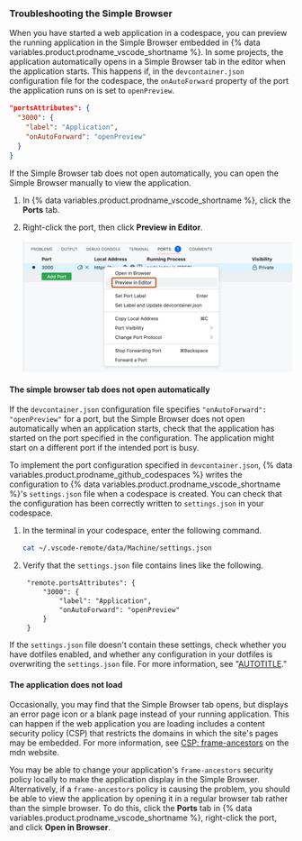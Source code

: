 ### Troubleshooting the Simple Browser

When you have started a web application in a codespace, you can preview the running application in the Simple Browser embedded in {% data variables.product.prodname_vscode_shortname %}. In some projects, the application automatically opens in a Simple Browser tab in the editor when the application starts. This happens if, in the `devcontainer.json` configuration file for the codespace, the `onAutoForward` property of the port the application runs on is set to `openPreview`.

```json
"portsAttributes": {
  "3000": {
    "label": "Application",
    "onAutoForward": "openPreview"
  }
}
```

If the Simple Browser tab does not open automatically, you can open the Simple Browser manually to view the application.

1. In {% data variables.product.prodname_vscode_shortname %}, click the **Ports** tab.
1. Right-click the port, then click **Preview in Editor**.

   ![Screenshot of the pop-up menu in the VS Code Ports tab. The menu entry "Preview in Editor" is highlighted with a dark orange outline.](/assets/images/help/codespaces/preview-in-editor-vscode.png)

#### The simple browser tab does not open automatically

If the `devcontainer.json` configuration file specifies `"onAutoForward": "openPreview"` for a port, but the Simple Browser does not open automatically when an application starts, check that the application has started on the port specified in the configuration. The application might start on a different port if the intended port is busy.

To implement the port configuration specified in `devcontainer.json`, {% data variables.product.prodname_github_codespaces %} writes the configuration to {% data variables.product.prodname_vscode_shortname %}'s `settings.json` file when a codespace is created. You can check that the configuration has been correctly written to `settings.json` in your codespace.

1. In the terminal in your codespace, enter the following command.

   ```bash copy
   cat ~/.vscode-remote/data/Machine/settings.json
   ```
1. Verify that the `settings.json` file contains lines like the following.

   ```
    "remote.portsAttributes": {
        "3000": {
            "label": "Application",
            "onAutoForward": "openPreview"
        }
    }
    ```

If the `settings.json` file doesn't contain these settings, check whether you have dotfiles enabled, and whether any configuration in your dotfiles is overwriting the `settings.json` file. For more information, see "[AUTOTITLE](/codespaces/customizing-your-codespace/personalizing-github-codespaces-for-your-account#dotfiles)."

#### The application does not load

Occasionally, you may find that the Simple Browser tab opens, but displays an error page icon or a blank page instead of your running application. This can happen if the web application you are loading includes a content security policy (CSP) that restricts the domains in which the site's pages may be embedded. For more information, see [CSP: frame-ancestors](https://developer.mozilla.org/en-US/docs/Web/HTTP/Headers/Content-Security-Policy/frame-ancestors) on the mdn website.

You may be able to change your application's `frame-ancestors` security policy locally to make the application display in the Simple Browser. Alternatively, if a `frame-ancestors` policy is causing the problem, you should be able to view the application by opening it in a regular browser tab rather than the simple browser. To do this, click the **Ports** tab in {% data variables.product.prodname_vscode_shortname %}, right-click the port, and click **Open in Browser**.
